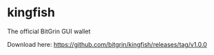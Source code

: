 # kingfish
The official BitGrin GUI wallet

Download here: https://github.com/bitgrin/kingfish/releases/tag/v1.0.0

